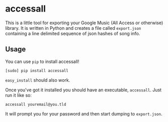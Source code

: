 # accessall

This is a little tool for exporting your Google Music (All Access or otherwise)
library. It is written in Python and creates a file called `export.json`
containing a line delimited sequence of json hashes of song info.

## Usage

You can use `pip` to install accessall!

```
[sudo] pip install accessall
```

`easy_install` should also work.

Once you've got it installed you should have an executable, `accessall`. Just
run it like so:

```
accessall youremail@you.tld
```

It will prompt you for your password and then start dumping to `export.json`.
